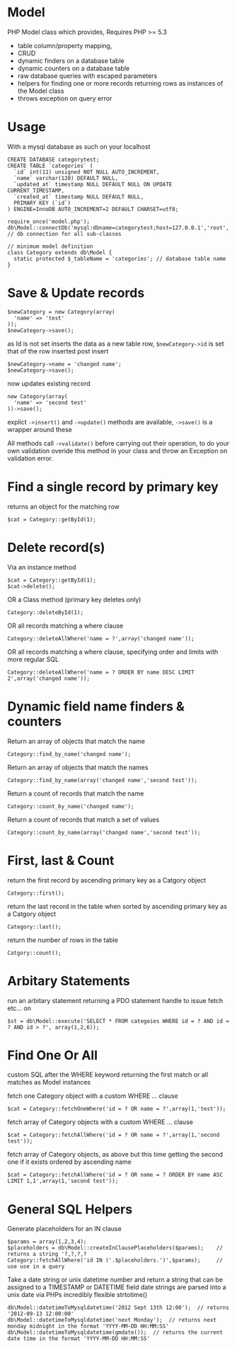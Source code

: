 Model
=====

PHP Model class which provides, Requires PHP >= 5.3

* table column/property mapping,
* CRUD
* dynamic finders on a database table
* dynamic counters on a database table
* raw database queries with escaped parameters
* helpers for finding one or more records returning rows as instances of the Model class
* throws exception on query error

Usage
=====

With a mysql database as such on your localhost

    CREATE DATABASE categorytest;
    CREATE TABLE `categories` (
      `id` int(11) unsigned NOT NULL AUTO_INCREMENT,
      `name` varchar(120) DEFAULT NULL,
      `updated_at` timestamp NULL DEFAULT NULL ON UPDATE CURRENT_TIMESTAMP,
      `created_at` timestamp NULL DEFAULT NULL,
      PRIMARY KEY (`id`)
    ) ENGINE=InnoDB AUTO_INCREMENT=2 DEFAULT CHARSET=utf8;

    require_once('model.php');
    db\Model::connectDb('mysql:dbname=categorytest;host=127.0.0.1','root','');    // db connection for all sub-classes

    // minimum model definition
    class Category extends db\Model {
      static protected $_tableName = 'categories'; // database table name
    }

Save & Update records
=====================

    $newCategory = new Category(array(
      'name' => 'test'
    ));
    $newCategory->save();

as Id is not set inserts the data as a new table row, `$newCategory->id` is set that of the row inserted post insert

    $newCategory->name = 'changed name';
    $newCategory->save();

now updates existing record

    new Category(array(
      'name' => 'second test'
    ))->save();
    
explict `->insert()` and `->update()` methods are available, `->save()` is a wrapper around these

All methods call `->validate()` before carrying out their operation, to do your own validation overide this method in your class and throw an Exception on validation error.

Find a single record by primary key
===================================

returns an object for the matching row

    $cat = Category::getById(1);

Delete record(s)
==================

Via an instance method

    $cat = Category::getById(1);
    $cat->delete();

OR a Class method (primary key deletes only)

    Category::deleteById(1);
    
OR  all records matching a where clause

    Category::deleteAllWhere('name = ?',array('changed name'));
    
OR  all records matching a where clause, specifying order and limits with more regular SQL

    Category::deleteAllWhere('name = ? ORDER BY name DESC LIMIT 2',array('changed name'));

Dynamic field name finders & counters
=====================================

Return an array of objects that match the name

    Category::find_by_name('changed name');

Return an array of objects that match the names

    Category::find_by_name(array('changed name','second test'));


Return a count of records that match the name

    Category::count_by_name('changed name');

Return a count of records that match a set of values

    Category::count_by_name(array('changed name','second test'));

First, last & Count
===================

return the first record by ascending primary key as a Catgory object

    Category::first();

return the last record in the table when sorted by ascending primary key as a Catgory object

    Category::last();

return the number of rows in the table

    Catgory::count();

Arbitary Statements
===================

run an arbitary statement returning a PDO statement handle to issue fetch etc... on

    $st = db\Model::execute('SELECT * FROM categoies WHERE id = ? AND id = ? AND id > ?', array(1,2,6));

Find One Or All
===============

custom SQL after the WHERE keyword returning the first match or all matches as Model instances

fetch one Category object with a custom WHERE ... clause

    $cat = Category::fetchOneWhere('id = ? OR name = ?',array(1,'test'));

fetch array of Category objects with a custom WHERE ... clause

    $cat = Category::fetchAllWhere('id = ? OR name = ?',array(1,'second test'));
    
fetch array of Category objects, as above but this time getting the second one if it exists ordered by ascending name

    $cat = Category::fetchAllWhere('id = ? OR name = ? ORDER BY name ASC LIMIT 1,1',array(1,'second test'));

General SQL Helpers
===================

Generate placeholders for an IN clause

    $params = array(1,2,3,4);
    $placeholders = db\Model::createInClausePlaceholders($params);    // returns a string '?,?,?,?
    Category::fetchAllWhere('id IN ('.$placeholders.')',$params);     // use use in a query

Take a date string or unix datetime number and return a string that can be assigned to a TIMESTAMP or DATETIME field
date strings are parsed into a unix date via PHPs incredibly flexible strtotime()

    db\Model::datetimeToMysqldatetime('2012 Sept 13th 12:00');  // returns '2012-09-13 12:00:00'
    db\Model::datetimeToMysqldatetime('next Monday');  // returns next monday midnight in the format 'YYYY-MM-DD HH:MM:SS'
    db\Model::datetimeToMysqldatetime(gmdate());  // returns the current date time in the format 'YYYY-MM-DD HH:MM:SS'
    